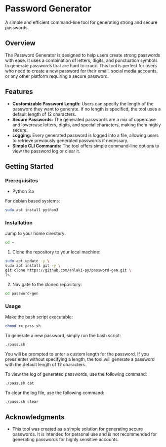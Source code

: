 # Password Generator

A simple and efficient command-line tool for generating strong and secure passwords.

## Overview

The Password Generator is designed to help users create strong passwords with ease. It uses a combination of letters, digits, and punctuation symbols to generate passwords that are hard to crack. This tool is perfect for users who need to create a new password for their email, social media accounts, or any other platform requiring a secure password.

## Features

- **Customizable Password Length:** Users can specify the length of the password they want to generate. If no length is specified, the tool uses a default length of 12 characters.
- **Secure Passwords:** The generated passwords are a mix of uppercase and lowercase letters, digits, and special characters, making them highly secure.
- **Logging:** Every generated password is logged into a file, allowing users to retrieve previously generated passwords if necessary.
- **Simple CLI Commands:** The tool offers simple command-line options to view the password log or clear it.

## Getting Started

### Prerequisites

- Python 3.x

For debian based systems:

```bash
sudo apt install python3
```


### Installation

Jump to your home directory:

```bash
cd ~
```

1. Clone the repository to your local machine:
```bash
sudo apt update -y \
sudo apt install git -y \
git clone https://github.com/anlaki-py/password-gen.git \
ls
```

2. Navigate to the cloned repository:
```bash
cd password-gen
```

### Usage

Make the bash script executable:

```bash
chmod +x pass.sh
```

To generate a new password, simply run the bash script:

```bash
./pass.sh
```

You will be prompted to enter a custom length for the password. If you press enter without specifying a length, the tool will generate a password with the default length of 12 characters.

To view the log of generated passwords, use the following command:

```bash
./pass.sh cat
```

To clear the log file, use the following command:

```bash
./pass.sh clear
```

## Acknowledgments

- This tool was created as a simple solution for generating secure passwords. It is intended for personal use and is not recommended for generating passwords for highly sensitive accounts.
